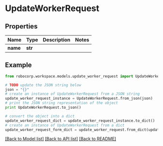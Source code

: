 # UpdateWorkerRequest


## Properties
Name | Type | Description | Notes
------------ | ------------- | ------------- | -------------
**name** | **str** |  | 

## Example

```python
from robocorp.workspace.models.update_worker_request import UpdateWorkerRequest

# TODO update the JSON string below
json = "{}"
# create an instance of UpdateWorkerRequest from a JSON string
update_worker_request_instance = UpdateWorkerRequest.from_json(json)
# print the JSON string representation of the object
print UpdateWorkerRequest.to_json()

# convert the object into a dict
update_worker_request_dict = update_worker_request_instance.to_dict()
# create an instance of UpdateWorkerRequest from a dict
update_worker_request_form_dict = update_worker_request.from_dict(update_worker_request_dict)
```
[[Back to Model list]](../README.md#documentation-for-models) [[Back to API list]](../README.md#documentation-for-api-endpoints) [[Back to README]](../README.md)


